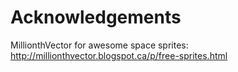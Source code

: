 # Acknowledgements

MillionthVector for awesome space sprites: http://millionthvector.blogspot.ca/p/free-sprites.html
